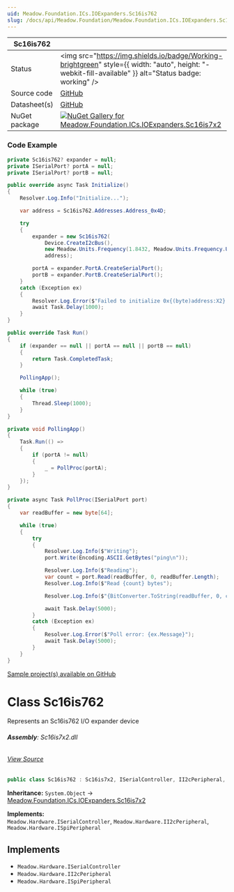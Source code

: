 ```yaml
---
uid: Meadow.Foundation.ICs.IOExpanders.Sc16is762
slug: /docs/api/Meadow.Foundation/Meadow.Foundation.ICs.IOExpanders.Sc16is762
---
```


| Sc16is762 | |
|--------|--------|
| Status | <img src="https://img.shields.io/badge/Working-brightgreen" style={{ width: "auto", height: "-webkit-fill-available" }} alt="Status badge: working" /> |
| Source code | [GitHub](https://github.com/WildernessLabs/Meadow.Foundation/tree/main/Source/Meadow.Foundation.Peripherals/ICs.IOExpanders.Sc16is7x2) |
| Datasheet(s) | [GitHub](https://github.com/WildernessLabs/Meadow.Foundation/tree/main/Source/Meadow.Foundation.Peripherals/ICs.IOExpanders.Sc16is7x2/Datasheet) |
| NuGet package | <a href="https://www.nuget.org/packages/Meadow.Foundation.ICs.IOExpanders.Sc16is7x2/" target="_blank"><img src="https://img.shields.io/nuget/v/Meadow.Foundation.ICs.IOExpanders.Sc16is7x2.svg?label=Meadow.Foundation.ICs.IOExpanders.Sc16is7x2" alt="NuGet Gallery for Meadow.Foundation.ICs.IOExpanders.Sc16is7x2" /></a> |

### Code Example

```csharp
private Sc16is762? expander = null;
private ISerialPort? portA = null;
private ISerialPort? portB = null;

public override async Task Initialize()
{
    Resolver.Log.Info("Initialize...");

    var address = Sc16is762.Addresses.Address_0x4D;

    try
    {
        expander = new Sc16is762(
            Device.CreateI2cBus(),
            new Meadow.Units.Frequency(1.8432, Meadow.Units.Frequency.UnitType.Megahertz),
            address);

        portA = expander.PortA.CreateSerialPort();
        portB = expander.PortB.CreateSerialPort();
    }
    catch (Exception ex)
    {
        Resolver.Log.Error($"Failed to initialize 0x{(byte)address:X2}: {ex.Message}");
        await Task.Delay(1000);
    }
}

public override Task Run()
{
    if (expander == null || portA == null || portB == null)
    {
        return Task.CompletedTask;
    }

    PollingApp();

    while (true)
    {
        Thread.Sleep(1000);
    }
}

private void PollingApp()
{
    Task.Run(() =>
    {
        if (portA != null)
        {
            _ = PollProc(portA);
        }
    });
}

private async Task PollProc(ISerialPort port)
{
    var readBuffer = new byte[64];

    while (true)
    {
        try
        {
            Resolver.Log.Info($"Writing");
            port.Write(Encoding.ASCII.GetBytes("ping\n"));

            Resolver.Log.Info($"Reading");
            var count = port.Read(readBuffer, 0, readBuffer.Length);
            Resolver.Log.Info($"Read {count} bytes");

            Resolver.Log.Info($"{BitConverter.ToString(readBuffer, 0, count)}");

            await Task.Delay(5000);
        }
        catch (Exception ex)
        {
            Resolver.Log.Error($"Poll error: {ex.Message}");
            await Task.Delay(5000);
        }
    }
}
```

[Sample project(s) available on GitHub](https://github.com/WildernessLabs/Meadow.Foundation/tree/main/Source/Meadow.Foundation.Peripherals/ICs.IOExpanders.Sc16is7x2/Samples/Sc16is762_Sample)


# Class Sc16is762
Represents an Sc16is762 I/O expander device

###### **Assembly**: Sc16is7x2.dll
###### [View Source](https://github.com/WildernessLabs/Meadow.Foundation/blob/main/Source/Meadow.Foundation.Peripherals/ICs.IOExpanders.Sc16is7x2/Driver/Drivers/Sc16is762.cs#L9)
```csharp title="Declaration"
public class Sc16is762 : Sc16is7x2, ISerialController, II2cPeripheral, ISpiPeripheral
```
**Inheritance:** `System.Object` -> [Meadow.Foundation.ICs.IOExpanders.Sc16is7x2](../Sc16is7x2)

**Implements:**  
`Meadow.Hardware.ISerialController`, `Meadow.Hardware.II2cPeripheral`, `Meadow.Hardware.ISpiPeripheral`


## Implements

* `Meadow.Hardware.ISerialController`
* `Meadow.Hardware.II2cPeripheral`
* `Meadow.Hardware.ISpiPeripheral`
